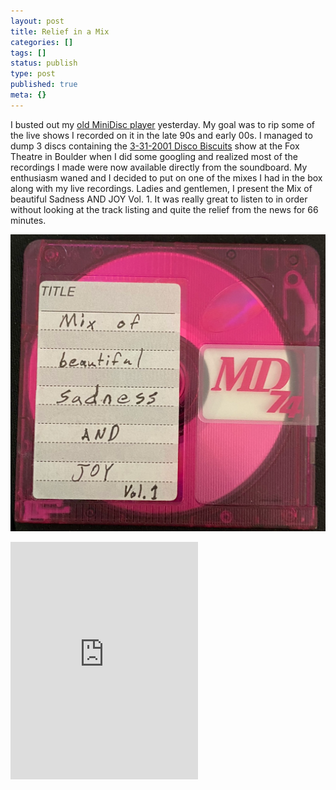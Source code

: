 ```yaml
---
layout: post
title: Relief in a Mix
categories: []
tags: []
status: publish
type: post
published: true
meta: {}
---
```

I busted out my [old MiniDisc player](https://www.minidisc.org/part_Sony_MZ-R50.html) yesterday. My goal was to rip some of the live shows I recorded on it in the late 90s and early 00s. I managed to dump 3 discs containing the [3-31-2001 Disco Biscuits](https://archive.org/details/db2001-03-31.shnf) show at the Fox Theatre in Boulder when I did some googling and realized most of the recordings I made were now available directly from the soundboard. My enthusiasm waned and I decided to put on one of the mixes I had in the box along with my live recordings. Ladies and gentlemen, I present the Mix of beautiful Sadness AND JOY Vol. 1. It was really great to listen to in order without looking at the track listing and quite the relief from the news for 66 minutes.

![MiniDisc Mix of beautiful Sadness AND JOY Vol. 1](/assets/images/MiniDisc+Mix+of+beautiful+Sadness+AND+JOY+Vol.+1.jpg "MiniDisc Mix of beautiful Sadness AND JOY Vol. 1")

<iframe src="https://open.spotify.com/embed/playlist/53l8FG3ZGMrft4zteJwApX" width="300" height="380" frameborder="0" allowtransparency="true" allow="encrypted-media"></iframe>
